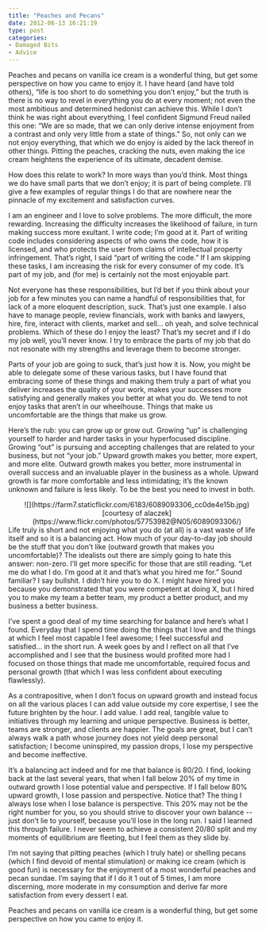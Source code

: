 ```yaml
---
title: "Peaches and Pecans"
date: 2012-06-13 16:21:19
type: post
categories:
- Damaged Bits
- Advice
---
```


Peaches and pecans on vanilla ice cream is a wonderful thing, but get some perspective on how you came to enjoy it.  I have heard (and have told others), “life is too short to do something you don’t enjoy,” but the truth is there is no way to revel in everything you do at every moment; not even the most ambitious and determined hedonist can achieve this.  While I don’t think he was right about everything, I feel confident Sigmund Freud nailed this one: “We are so made, that we can only derive intense enjoyment from a contrast and only very little from a state of things.” So, not only can we not enjoy everything, that which we do enjoy is aided by the lack thereof in other things.  Pitting the peaches, cracking the nuts, even making the ice cream heightens the experience of its ultimate, decadent demise.

How does this relate to work? In more ways than you’d think. Most things we do have small parts that we don’t enjoy; it is part of being complete.  I’ll give a few examples of regular things I do that are nowhere near the pinnacle of my excitement and satisfaction curves.

I am an engineer and I love to solve problems.  The more difficult, the more rewarding.  Increasing the difficulty increases the likelihood of failure, in turn making success more exultant. I write code; I’m good at it.  Part of writing code includes considering aspects of who owns the code, how it is licensed, and who protects the user from claims of intellectual property infringement.  That’s right, I said “part of writing the code.”  If I am skipping these tasks, I am increasing the risk for every consumer of my code.  It’s part of my job, and (for me) is certainly not the most enjoyable part.

Not everyone has these responsibilities, but I’d bet if you think about your job for a few minutes you can name a handful of responsibilities that, for lack of a more eloquent description, suck.  That’s just one example. I also have to manage people, review financials, work with banks and lawyers, hire, fire, interact with clients, market and sell... oh yeah, and solve technical problems.  Which of these do I enjoy the least? That’s my secret and if I do my job well, you’ll never know.  I try to embrace the parts of my job that do not resonate with my strengths and leverage them to become stronger.

Parts of your job are going to suck, that’s just how it is. Now, you might be able to delegate some of these various tasks, but I have found that embracing some of these things and making them truly a part of what you deliver increases the quality of your work, makes your successes more satisfying and generally makes you better at what you do.  We tend to not enjoy tasks that aren’t in our wheelhouse.  Things that make us uncomfortable are the things that make us grow.

Here’s the rub: you can grow up or grow out.  Growing “up” is challenging yourself to harder and harder tasks in your hyperfocused discipline.  Growing “out” is pursuing and accepting challenges that are related to your business, but not “your job.”  Upward growth makes you better, more expert, and more elite.  Outward growth makes you better, more instrumental in overall success and an invaluable player in the business as a whole. Upward growth is far more comfortable and less intimidating; it’s the known unknown and failure is less likely. To be the best you need to invest in both.

<div style="padding-left:1em; text-align:center; float: right">![](https://farm7.staticflickr.com/6183/6089093306_cc0de4e15b.jpg)
[courtesy of alaczek](https://www.flickr.com/photos/57753982@N05/6089093306/)</div>

Life truly is short and not enjoying what you do (at all) is a vast waste of life itself and so it is a balancing act.  How much of your day-to-day job should be the stuff that you don’t like (outward growth that makes you uncomfortable)?  The idealists out there are simply going to hate this answer: non-zero.  I’ll get more specific for those that are still reading.  “Let me do what I do. I’m good at it and that’s what you hired me for.” Sound familiar? I say bullshit. I didn’t hire you to do X. I might have hired you because you demonstrated that you were competent at doing X, but I hired you to make my team a better team, my product a better product, and my business a better business.

I’ve spent a good deal of my time searching for balance and here’s what I found. Everyday that I spend time doing the things that I love and the things at which I feel most capable I feel awesome; I feel successful and satisfied... in the short run.  A week goes by and I reflect on all that I’ve accomplished and I see that the business would profited more had I focused on those things that made me uncomfortable, required focus and personal growth (that which I was less confident about executing flawlessly).

As a contrapositive, when I don’t focus on upward growth and instead focus on all the various places I can add value outside my core expertise, I see the future brighten by the hour.  I add value. I add real, tangible value to initiatives through my learning and unique perspective.  Business is better, teams are stronger, and clients are happier. The goals are great, but I can’t always walk a path whose journey does not yield deep personal satisfaction; I become uninspired, my passion drops, I lose my perspective and become ineffective.

It’s a balancing act indeed and for me that balance is 80/20\. I find, looking back at the last several years, that when I fall below 20% of my time in outward growth I lose potential value and perspective.  If I fall below 80% upward growth, I lose passion and perspective. Notice that? The thing I always lose when I lose balance is perspective.  This 20% may not be the right number for you, so you should strive to discover your own balance -- just don’t lie to yourself, because you’ll lose in the long run.  I said I learned this through failure.  I never seem to achieve a consistent 20/80 split and my moments of equilibrium are fleeting, but I feel them as they slide by.

I’m not saying that pitting peaches (which I truly hate) or shelling pecans (which I find devoid of mental stimulation) or making ice cream (which is good fun) is necessary for the enjoyment of a most wonderful peaches and pecan sundae.  I’m saying that if I do it 1 out of 5 times, I am more discerning, more moderate in my consumption and derive far more satisfaction from every dessert I eat.

Peaches and pecans on vanilla ice cream is a wonderful thing, but get some perspective on how you came to enjoy it.
